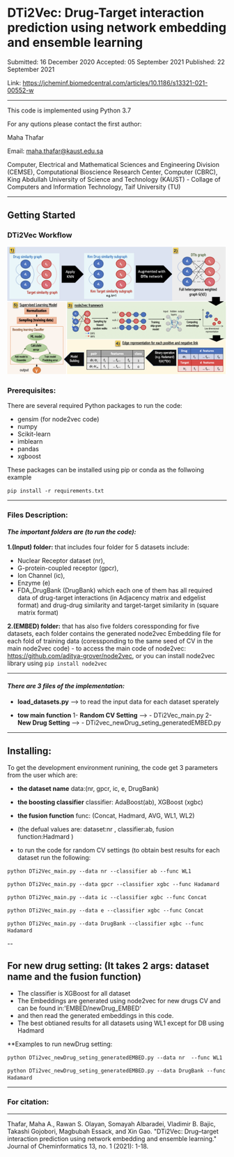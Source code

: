 # DTi2Vec: Drug-Target interaction prediction using network embedding and ensemble learning


Submitted: 16 December 2020 
Accepted: 05 September 2021
Published: 22 September 2021

Link: https://jcheminf.biomedcentral.com/articles/10.1186/s13321-021-00552-w

----
This code is implemented using Python 3.7

For any qutions please contact the first author:


  Maha Thafar

Email: maha.thafar@kaust.edu.sa

Computer, Electrical and Mathematical Sciences and Engineering Division (CEMSE), Computational Bioscience Research Center, Computer (CBRC), King Abdullah University of Science and Technology (KAUST) - Collage of Computers and Information Technology, Taif University (TU)

----

## Getting Started

### DTi2Vec Workflow
![image](https://github.com/MahaThafar/DTi2Vec/blob/main/Figure-2.png)

### Prerequisites:

There are several required Python packages to run the code:
- gensim (for node2vec code)
- numpy
- Scikit-learn
- imblearn
- pandas
- xgboost

These packages can be installed using pip or conda as the follwoing example
```
pip install -r requirements.txt
```
----

### Files Description:
#### *The important folders are (to run the code):*

  **1.(Input) folder:** 
  that includes four folder for 5 datasets include: 
   - Nuclear Receptor dataset (nr),
   - G-protein-coupled receptor (gpcr),
   - Ion Channel (ic), 
   - Enzyme (e)
   - FDA_DrugBank (DrugBank)
     which each one of them has all required data of drug-target interactions (in Adjacency matrix and edgelist format) and drug-drug similarity and target-target similarity in (square matrix format)
  
  **2.(EMBED) folder:**
  that has also five folders coressponding for five datasets,
     each folder contains the generated node2vec Embedding file for each fold of training data (coressponding to the same seed of CV in the main node2vec code)
     - to access the main code of node2vec: https://github.com/aditya-grover/node2vec, or you can install node2vec library using 
     ```
     pip install node2vec
     ```
  
---
#### *There are 3 files of the implementation:*


- **load_datasets.py** --> to read the input data for each dataset sperately


- **tow main function**
1- **Random CV Setting** --> - DTi2Vec_main.py
2- **New Drug Setting** -->  - DTi2vec_newDrug_seting_generatedEMBED.py


---
## Installing:

To get the development environment runining, the code get 3 parameters from the user which are:
- **the dataset name** data:(nr, gpcr, ic, e, DrugBank)
- **the boosting classifier** classifier: AdaBoost(ab), XGBoost (xgbc)
- **the fusion function** func: (Concat, Hadmard, AVG, WL1, WL2)
- (the defual values are:  dataset:nr , classifier:ab, fusion function:Hadmard )

- to run the code for random CV settings (to obtain best results for each dataset run the following:

```
python DTi2Vec_main.py --data nr --classifier ab --func WL1
```
```
python DTi2Vec_main.py --data gpcr --classifier xgbc --func Hadamard
```
```
python DTi2Vec_main.py --data ic --classifier xgbc --func Concat
```
```
python DTi2Vec_main.py --data e --classifier xgbc --func Concat
```
```
python DTi2Vec_main.py --data DrugBank --classifier xgbc --func Hadamard
```

--
## For new drug setting: (It takes 2 args: dataset name and the fusion function)
* The classifier is XGBoost for all dataset
* The Embeddings are generated using node2vec for new drugs CV and can be found in:'EMBED/newDrug_EMBED'
* and then read the generated embeddings in this code.
* The best obtianed results for all datasets using WL1 except for DB using Hadmard

**Examples to run newDrug setting:
```
python DTi2vec_newDrug_seting_generatedEMBED.py --data nr  --func WL1
```

```
python DTi2vec_newDrug_seting_generatedEMBED.py --data DrugBank --func Hadamard
```
------------------
### For citation:
----
Thafar, Maha A., Rawan S. Olayan, Somayah Albaradei, Vladimir B. Bajic, Takashi Gojobori, Magbubah Essack, and Xin Gao. "DTi2Vec: Drug–target interaction prediction using network embedding and ensemble learning." Journal of Cheminformatics 13, no. 1 (2021): 1-18.

